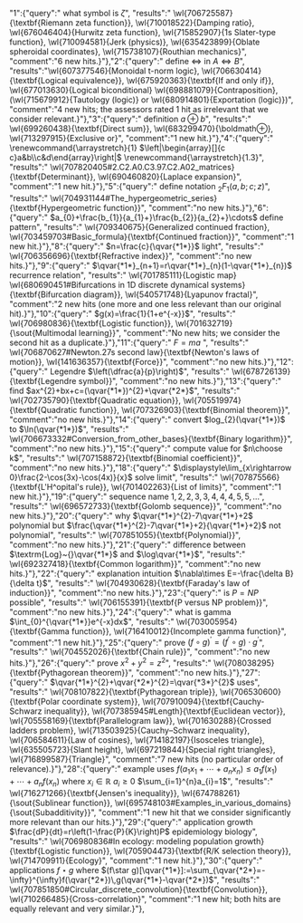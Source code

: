 "1":{"query":" what symbol is $\zeta$",
"results":" \wl{706725587}{\textbf{Riemann zeta function}}, \wl{710018522}{Damping ratio}, \wl{676046404}{Hurwitz zeta function}, \wl{715852907}{1s Slater-type function}, \wl{710094581}{Jerk (physics)}, \wl{635423899}{Oblate spheroidal coordinates}, \wl{715738107}{Routhian mechanics}",
"comment":"6 new hits.}"},"2":{"query":" define $\iff$ in $A\iff B$",
"results":"\wl{607377546}{Monoidal t-norm logic}, \wl{706630414}{\textbf{Logical equivalence}}, \wl{675920363}{\textbf{If and only if}}, \wl{677013630}{Logical biconditional} \wl{698881079}{Contraposition}, (\wl{715679912}{Tautology (logic)} or \wl{680914801}{Exportation (logic)})",
"comment":"4 new hits; the assessors rated 1 hit as irrelevant that we consider relevant.}"},"3":{"query":" definition $a \oplus b$",
"results":" \wl{699260438}{\textbf{Direct sum}}, \wl{683299470}{\boldmath$\oplus$}, \wl{713297915}{Exclusive or}",
"comment":"1 new hit.}"},"4":{"query":" \renewcommand{\arraystretch}{1} $\left|\begin{array}[]{c c}a&b\\c&d\end{array}\right|$ \renewcommand{\arraystretch}{1.3}",
"results":" \wl{707820405\#2.C2.A0.C3.97.C2.A02\_matrices}{\textbf{Determinant}}, \wl{690460820}{Laplace expansion}",
"comment":"1 new hit.}"},"5":{"query":" define notation ${}_{2}F_{1}(a,b;c;z)$",
"results":" \wl{704931144\#The\_hypergeometric\_series}{\textbf{Hypergeometric function}}",
"comment":"no new hits.}"},"6":{"query":" $a_{0}+\frac{b_{1}}{a_{1}+}\frac{b_{2}}{a_{2}+}\cdots$ define pattern",
"results":" \wl{709340675}{Generalized continued fraction}, \wl{703459703\#Basic\_formula}{\textbf{Continued fraction}}",
"comment":"1 new hit.}"},"8":{"query":" $n=\frac{c}{\qvar{*1*}}$ light",
"results":" \wl{706356696}{\textbf{Refractive index}}",
"comment":"no new hits.}"},"9":{"query":" $\qvar{*1*}_{n+1}=r\qvar{*1*}_{n}(1-\qvar{*1*}_{n})$ recurrence relation",
"results":" \wl{701785111}{Logistic map} \wl{680690451\#Bifurcations in 1D discrete dynamical systems}{\textbf{Bifurcation diagram}}, \wl{540571748}{Lyapunov fractal}",
"comment":"2 new hits (one more and one less relevant than our original hit).}"},"10":{"query":" $g(x)=\frac{1}{1+e^{-x}}$",
"results":" \wl{706980836}{\textbf{Logistic function}}, \wl{701632719}{\sout{Multimodal learning}}",
"comment":"No new hits; we consider the second hit as a duplicate.}"},"11":{"query":" $F=ma$ ",
"results":" \wl{706870627\#Newton.27s second law}{\textbf{Newton's laws of motion}}, \wl{141636357}{\textbf{Force}}",
"comment":"no new hits.}"},"12":{"query":" Legendre $\left(\dfrac{a}{p}\right)$",
"results":" \wl{678726139}{\textbf{Legendre symbol}}",
"comment":"no new hits.}"},"13":{"query":" find $ax^{2}+bx+c=(\qvar{*1*})^{2}+\qvar{*2*}$",
"results":" \wl{702735790}{\textbf{Quadratic equation}}, \wl{705519974}{\textbf{Quadratic function}}, \wl{707326903}{\textbf{Binomial theorem}}",
"comment":"no new hits.}"},"14":{"query":" convert $log_{2}(\qvar{*1*})$ to $\ln(\qvar{*1*})$",
"results":" \wl{706673332\#Conversion\_from\_other\_bases}{\textbf{Binary logarithm}}",
"comment":"no new hits.}"},"15":{"query":" compute value for $n\choose k$",
"results":" \wl{707158872}{\textbf{Binomial coefficient}}",
"comment":"no new hits.}"},"18":{"query":" $\displaystyle\lim_{x\rightarrow 0}\frac{2-\cos(3x)-\cos(4x)}{x}$ solve limit",
"results":" \wl{707875566}{\textbf{L'H\^opital's rule}}, \wl{701402263}{List of limits}",
"comment":"1 new hit.}"},"19":{"query":" sequence name $1,2,2,3,3,4,4,4,5,5,\ldots$",
"results":" \wl{696572733}{\textbf{Golomb sequence}}",
"comment":"no new hits.}"},"20":{"query":" why $\qvar{*1*}^{2}-7\qvar{*1*}+2$ polynomial but $\frac{\qvar{*1*}^{2}-7\qvar{*1*}+2}{\qvar{*1*}+2}$ not polynomial",
"results":" \wl{707851055}{\textbf{Polynomial}}",
"comment":"no new hits.}"},"21":{"query":" difference between $\textrm{Log}~{}\qvar{*1*}$ and $\log\qvar{*1*}$",
"results":" \wl{692327418}{\textbf{Common logarithm}}",
"comment":"no new hits.}"},"22":{"query":" explanation intuition $\nabla\times E=-\frac{\delta B}{\delta t}$",
"results":" \wl{704930628}{\textbf{Faraday's law of induction}}",
"comment":"no new hits.}"},"23":{"query":" is $P=NP$ possible",
"results":" \wl{706155391}{\textbf{P versus NP problem}}",
"comment":"no new hits.}"},"24":{"query":" what is gamma $\int_{0}^{\qvar{*1*}}e^{-x}dx$",
"results":" \wl{703005954}{\textbf{Gamma function}}, \wl{716410012}{Incomplete gamma function}",
"comment":"1 new hit.}"},"25":{"query":" prove $(f\circ g)^{\prime}=(f^{\prime}\circ g)\cdot g^{\prime}$",
"results":" \wl{704552026}{\textbf{Chain rule}}",
"comment":"no new hits.}"},"26":{"query":" prove $x^{2}+y^{2}=z^{2}$",
"results":" \wl{708038295}{\textbf{Pythagorean theorem}}",
"comment":"no new hits.}"},"27":{"query":" $\qvar{*1*}^{2}+\qvar{*2*}^{2}=\qvar{*3*}^{2}$ uses",
"results":" \wl{708107822}{\textbf{Pythagorean triple}}, \wl{706530600}{\textbf{Polar coordinate system}}, \wl{707910094}{\textbf{Cauchy-Schwarz inequality}}, \wl{707385945\#Length}{\textbf{Euclidean vector}}, \wl{705558169}{\textbf{Parallelogram law}}, \wl{701630288}{Crossed ladders problem}, \wl{713503925}{Cauchy–Schwarz inequality}, \wl{706584611}{Law of cosines}, \wl{714182197}{Isosceles triangle}, \wl{635505723}{Slant height}, \wl{697219844}{Special right triangles}, \wl{716899587}{Triangle}",
"comment":"7 new hits (no particular order of relevance).}"},"28":{"query":" example uses $f\left(a_{1}x_{1}+\cdots+a_{n}x_{n}\right)\leq a_{1}f(x_{1})+\cdots+a_{n}f(x_{n})$ where $x_{i}\in\mathbb{R}$ $a_{i}\geq 0$ $\sum_{i=1}^{n}a_{i}=1$",
"results":" \wl{716271266}{\textbf{Jensen's inequality}}, \wl{674788261}{\sout{Sublinear function}}, \wl{695748103\#Examples\_in\_various\_domains}{\sout{Subadditivity}}",
"comment":"1 new hit that we consider significantly more relevant than our hits.}"},"29":{"query":" application growth $\frac{dP}{dt}=r\left(1-\frac{P}{K}\right)P$ epidemiology biology",
"results":" \wl{706980836\#In ecology: modeling population growth}{\textbf{Logistic function}}, \wl{705904473}{\textbf{R/K selection theory}}, \wl{714709911}{Ecology}",
"comment":"1 new hit.}"},"30":{"query":" applications $f\star g$ where $(f\star g)[\qvar{*1*}]:=\sum_{\qvar{*2*}=-\infty}^{\infty}f(\qvar{*2*})\,g(\qvar{*1*}-\qvar{*2*})$",
"results":" \wl{707851850\#Circular\_discrete\_convolution}{\textbf{Convolution}}, \wl{710266485}{Cross-correlation}",
"comment":"1 new hit; both hits are equally relevant and very similar.}"},